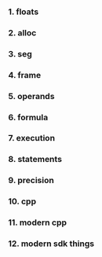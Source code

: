 ### 1. floats 
### 2. alloc
### 3. seg
### 4. frame
### 5. operands
### 6. formula
### 7. execution
### 8. statements
### 9. precision
### 10. cpp
### 11. modern cpp 
### 12. modern sdk things
